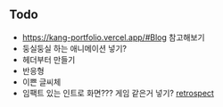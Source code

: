 ## Todo

- https://kang-portfolio.vercel.app/#Blog 참고해보기
- 둥실둥실 하는 애니메이션 넣기?
- 헤더부터 만들기
- 반응형
- 이쁜 글씨체
- 임팩트 있는 인트로 화면??? 게임 같은거 넣기? [retrospect](http://parkjin.com/)
